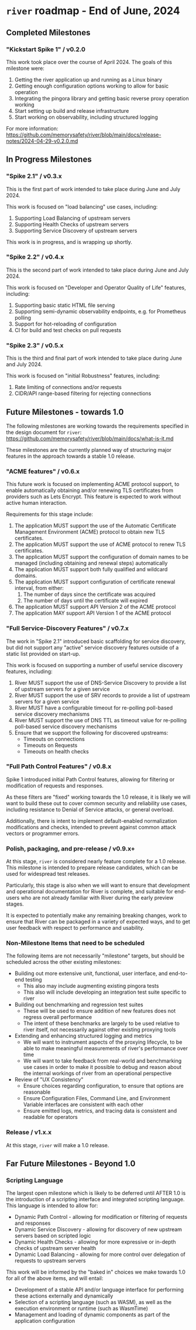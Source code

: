 # `river` roadmap - End of June, 2024

## Completed Milestones

### "Kickstart Spike 1" / v0.2.0

This work took place over the course of April 2024. The goals of this milestone were:


1. Getting the river application up and running as a Linux binary
2. Getting enough configuration options working to allow for basic operation
3. Integrating the pingora library and getting basic reverse proxy operation working
4. Start setting up build and release infrastructure
5. Start working on observability, including structured logging

For more information: https://github.com/memorysafety/river/blob/main/docs/release-notes/2024-04-29-v0.2.0.md

## In Progress Milestones

### "Spike 2.1" / v0.3.x

This is the first part of work intended to take place during June and July 2024.

This work is focused on "load balancing" use cases, including:

1. Supporting Load Balancing of upstream servers
2. Supporting Health Checks of upstream servers
3. Supporting Service Discovery of upstream servers

This work is in progress, and is wrapping up shortly.

### "Spike 2.2" / v0.4.x

This is the second part of work intended to take place during June and July 2024.

This work is focused on "Developer and Operator Quality of Life" features, including:

1. Supporting basic static HTML file serving
2. Supporting semi-dynamic observability endpoints, e.g. for Prometheus polling
3. Support for hot-reloading of configuration
4. CI for build and test checks on pull requests

### "Spike 2.3" / v0.5.x

This is the third and final part of work intended to take place during June and July 2024.

This work is focused on "initial Robustness" features, including:

1. Rate limiting of connections and/or requests
2. CIDR/API range-based filtering for rejecting connections

## Future Milestones - towards 1.0

The following milestones are working towards the requirements specified in the design document
for `river`: https://github.com/memorysafety/river/blob/main/docs/what-is-it.md

These milestones are the currently planned way of structuring major features in the approach
towards a stable 1.0 release.

### "ACME features" / v0.6.x

This future work is focused on implementing ACME protocol support, to enable automatically obtaining
and/or renewing TLS certificates from providers such as Lets Encrypt. This feature is expected to
work without active human interaction.

Requirements for this stage include:

1. The application MUST support the use of the Automatic Certificate Management Environment (ACME)
   protocol to obtain new TLS certificates.
2. The application MUST support the use of ACME protocol to renew TLS certificates.
3. The application MUST support the configuration of domain names to be managed (including obtaining
   and renewal steps) automatically
4. The application MUST support both fully qualified and wildcard domains.
5. The application MUST support configuration of certificate renewal interval, from either:
    1. The number of days since the certificate was acquired
    2. The number of days until the certificate will expired
6. The application MUST support API Version 2 of the ACME protocol
7. The application MAY support API Version 1 of the ACME protocol

### "Full Service-Discovery Features" / v0.7.x

The work in "Spike 2.1" introduced basic scaffolding for service discovery, but did not
support any "active" service discovery features outside of a static list provided on
start-up.

This work is focused on supporting a number of useful service discovery features, including:

1. River MUST support the use of DNS-Service Discovery to provide a list of upstream servers for a
   given service
2. River MUST support the use of SRV records to provide a list of upstream servers for a given
   service
3. River MUST have a configurable timeout for re-polling poll-based service discovery mechanisms
4. River MUST support the use of DNS TTL as timeout value for re-polling poll-based service
   discovery mechanisms
5. Ensure that we support the following for discovered upstreams:
    * Timeouts on connections
    * Timeouts on Requests
    * Timeouts on health checks

### "Full Path Control Features" / v0.8.x

Spike 1 introduced initial Path Control features, allowing for filtering or modification of
requests and responses.

As these filters are "fixed" working towards the 1.0 release, it is likely we will want to
build these out to cover common security and reliability use cases, including resistance to
Denial of Service attacks, or general overload.

Additionally, there is intent to implement default-enabled normalization modifications and
checks, intended to prevent against common attack vectors or programmer errors.

### Polish, packaging, and pre-release / v0.9.x+

At this stage, `river` is considered nearly feature complete for a 1.0 release. This milestone
is intended to prepare release candidates, which can be used for widespread test releases.

Particularly, this stage is also when we will want to ensure that development and operational
documentation for River is complete, and suitable for end-users who are not already familiar
with River during the early preview stages.

It is expected to potentially make any remaining breaking changes, work to ensure that River
can be packaged in a variety of expected ways, and to get user feedback with respect to
performance and usability.

### Non-Milestone Items that need to be scheduled

The following items are not necessarily "milestone" targets, but should be scheduled across
the other existing milestones:

* Building out more extensive unit, functional, user interface, and end-to-end testing
    * This also may include augmenting existing pingora tests
    * This also will include developing an integration test suite specific to river
* Building out benchmarking and regression test suites
    * These will be used to ensure addition of new features does not regress overall performance
    * The intent of these benchmarks are largely to be used relative to river itself, not
      necessarily against other existing proxying tools
* Extending and enhancing structured logging and metrics
    * We will want to instrument aspects of the proxying lifecycle, to be able to make
      meaningful measurements of river's performance over time
    * We will want to take feedback from real-world and benchmarking use cases in
      order to make it possible to debug and reason about the internal workings of
      river from an operational perspective
* Review of "UX Consistency"
    * Ensure choices regarding configuration, to ensure that options are reasonable
    * Ensure Configuration Files, Command Line, and Environment Variable interfaces
      are consistent with each other
    * Ensure emitted logs, metrics, and tracing data is consistent and readable
      for operators

### Release / v1.x.x

At this stage, `river` will make a 1.0 release.

## Far Future Milestones - Beyond 1.0

### Scripting Language

The largest open milestone which is likely to be deferred until AFTER 1.0 is the
introduction of a scripting interface and integrated scripting language. This
language is intended to allow for:

* Dynamic Path Control - allowing for modification or filtering of requests and
  responses
* Dynamic Service Discovery - allowing for discovery of new upstream servers based
  on scripted logic
* Dynamic Health Checks - allowing for more expressive or in-depth checks of upstream
  server health
* Dynamic Load Balancing - allowing for more control over delegation of requests to
  upstream servers

This work will be informed by the "baked in" choices we make towards 1.0 for all of
the above items, and will entail:

* Development of a stable API and/or language interface for performing these actions
  externally and dynamically
* Selection of a scripting language (such as WASM), as well as the execution environment
  or runtime (such as WasmTime)
* Management and loading of dynamic components as part of the application configuration
